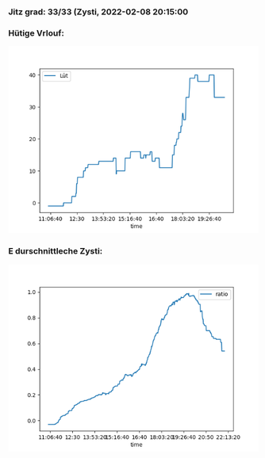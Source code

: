 ### Jitz grad: 33/33 (Zysti, 2022-02-08 20:15:00

### Hütige Vrlouf:
![Graph](Today.png)

### E durschnittleche Zysti:
![Graph](Zysti.png)